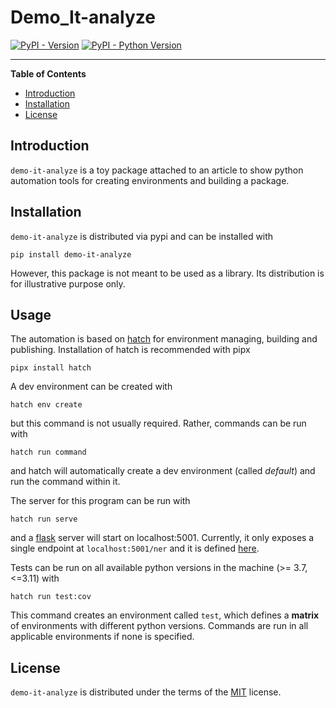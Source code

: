 # Demo_It-analyze

[![PyPI - Version](https://img.shields.io/pypi/v/demo-it-analyze.svg)](https://pypi.org/project/demo-it-analyze)
[![PyPI - Python Version](https://img.shields.io/pypi/pyversions/demo-it-analyze.svg)](https://pypi.org/project/demo-it-analyze)

-----

**Table of Contents**

- [Introduction](#introduction)
- [Installation](#installation)
- [License](#license)

## Introduction

`demo-it-analyze` is a toy package attached to an article to show python automation tools
for creating environments and building a package.
## Installation

`demo-it-analyze` is distributed via pypi and can be installed with
```console
pip install demo-it-analyze
```
However, this package is not meant to be used as a library. Its distribution is for illustrative purpose only.

## Usage 

The automation is based on [hatch](https://hatch.pypa.io/latest/) for environment managing, building and publishing.
Installation of hatch is recommended with pipx
```console
pipx install hatch
```
A dev environment can be created with 
```console
hatch env create
``` 
but this command is not usually required. Rather, commands can be run with
```console
hatch run command
``` 
and hatch will automatically create a dev environment (called _default_) and run the command within it.

The server for this program can be run with
```console
hatch run serve
``` 
and a [flask](https://flask.palletsprojects.com/en/2.2.x/) server will start on localhost:5001. Currently, it only 
exposes a single endpoint at `localhost:5001/ner` and it is defined [here](src/app.py).

Tests can be run on all available python versions in the machine (>= 3.7, <=3.11) with 
```console
hatch run test:cov
``` 
This command creates an environment called `test`, which defines a **matrix** of environments with different python 
versions. Commands are run in all applicable environments if none is specified.  


## License

`demo-it-analyze` is distributed under the terms of the [MIT](https://spdx.org/licenses/MIT.html) license.
